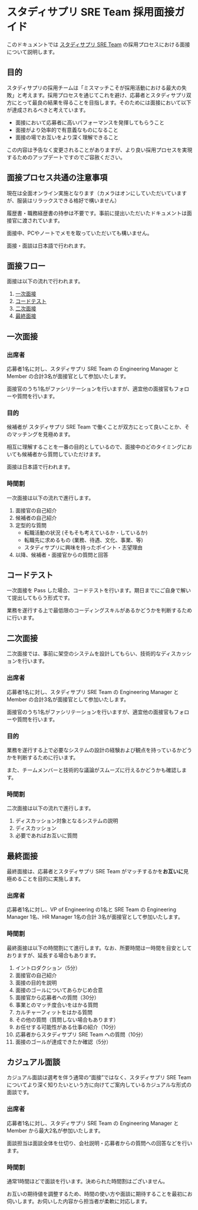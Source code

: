 # スタディサプリ SRE Team 採用面接ガイド

このドキュメントでは [スタディサプリ SRE Team](https://career.quipper.com/jp/jobs/sre/) の採用プロセスにおける面接について説明します。

## 目的

スタディサプリの採用チームは「ミスマッチこそが採用活動における最大の失敗」と考えます。採用プロセスを通じてこれを避け、応募者とスタディサプリ双方にとって最良の結果を得ることを目指します。そのためには面接において以下が達成されるべきと考えています。

- 面接において応募者に高いパフォーマンスを発揮してもらうこと
- 面接がより効率的で有意義なものになること
- 面接の場でお互いをより深く理解できること

この内容は予告なく変更されることがありますが、より良い採用プロセスを実現するためのアップデートですのでご容赦ください。

## 面接プロセス共通の注意事項

現在は全面オンライン実施となります（カメラはオンにしていただいていますが、服装はリラックスできる格好で構いません）

履歴書・職務経歴書の持参は不要です。事前に提出いただいたドキュメントは面接官に渡されています。

面接中、PCやノートでメモを取っていただいても構いません。

面接・面談は日本語で行われます。

## 面接フロー

面接は以下の流れで行われます。

1. [一次面接](#一次面接)
1. [コードテスト](#コードテスト)
1. [二次面接](#二次面接)
1. [最終面接](#最終面接)

## 一次面接

### 出席者

応募者1名に対し、スタディサプリ SRE Team の Engineering Manager と Member の合計3名が面接官として参加いたします。

面接官のうち1名がファシリテーションを行いますが、適宜他の面接官もフォローや質問を行います。

### 目的

候補者が スタディサプリ SRE Team で働くことが双方にとって良いことか、そのマッチングを見極めます。

相互に理解することを一番の目的としているので、面接中のどのタイミングにおいても候補者から質問していただけます。

面接は日本語で行われます。

### 時間割

一次面接は以下の流れで進行します。

1. 面接官の自己紹介
2. 候補者の自己紹介
3. 定型的な質問
    - 転職活動の状況 (そもそも考えているか・しているか)
    - 転職先に求めるもの (業務、待遇、文化、事業、等)
    - スタディサプリに興味を持ったポイント・志望理由
4. 以降、候補者・面接官からの質問と回答

## コードテスト

一次面接を Pass した場合、コードテストを行います。期日までにご自身で解いて提出してもらう形式です。

業務を遂行する上で最低限のコーディングスキルがあるかどうかを判断するために行います。

## 二次面接

二次面接では、事前に架空のシステムを設計してもらい、技術的なディスカッションを行います。

### 出席者

応募者1名に対し、スタディサプリ SRE Team の Engineering Manager と Member の合計3名が面接官として参加いたします。

面接官のうち1名がファシリテーションを行いますが、適宜他の面接官もフォローや質問を行います。

### 目的

業務を遂行する上で必要なシステムの設計の経験および観点を持っているかどうかを判断するために行います。

また、チームメンバーと技術的な議論がスムーズに行えるかどうかも確認します。

### 時間割

二次面接は以下の流れで進行します。

1. ディスカッション対象となるシステムの説明
2. ディスカッション
3. 必要であればお互いに質問

## 最終面接

最終面接は、応募者とスタディサプリ SRE Team がマッチするかを**お互いに**見極めることを目的に実施します。

### 出席者

応募者1名に対し、VP of Engineering の1名と SRE Team の Engineering Manager 1名、HR Manager 1名の合計 3名が面接官として参加いたします。

### 時間割

最終面接は以下の時間割にて進行します。なお、所要時間は一時間を目安としておりますが、延長する場合もあります。

1. イントロダクション（5分）
1. 面接官の自己紹介
1. 面接の目的を説明
1. 面接のゴールについてあらかじめ合意
1. 面接官から応募者への質問（30分）
1. 事業とのマッチ度合いをはかる質問
1. カルチャーフィットをはかる質問
1. その他の質問（質問しない場合もあります）
1. お任せする可能性がある仕事の紹介（10分）
1. 応募者からスタディサプリ SRE Team への質問（10分）
1. 面接のゴールが達成できたか確認（5分）

## カジュアル面談

カジュアル面談は選考を伴う通常の“面接”ではなく、スタディサプリ SRE Team についてより深く知りたいという方に向けてご案内しているカジュアルな形式の面談です。

### 出席者

応募者1名に対し、スタディサプリ SRE Team の Engineering Manager と Member から最大2名が参加いたします。

面談担当は面談全体を仕切り、会社説明・応募者からの質問への回答などを行います。

### 時間割

通常1時間ほどで面談を行います。決められた時間割はございません。

お互いの期待値を調整するため、時間の使い方や面談に期待することを最初にお伺いします。お伺いした内容から担当者が柔軟に対応します。
